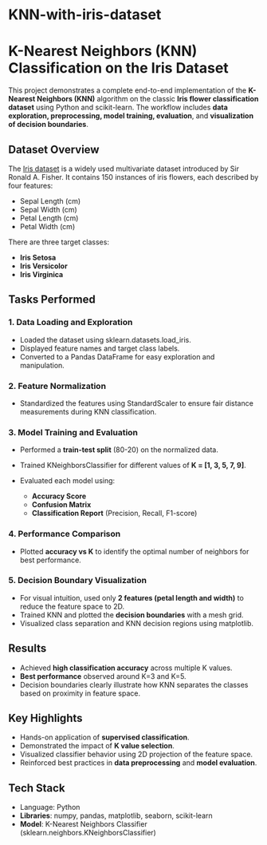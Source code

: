 # KNN-with-iris-dataset

#  K-Nearest Neighbors (KNN) Classification on the Iris Dataset

This project demonstrates a complete end-to-end implementation of the **K-Nearest Neighbors (KNN)** algorithm on the classic **Iris flower classification dataset** using Python and scikit-learn. The workflow includes **data exploration, preprocessing, model training, evaluation**, and **visualization of decision boundaries**.

##  Dataset Overview

The [Iris dataset](https://archive.ics.uci.edu/ml/datasets/Iris) is a widely used multivariate dataset introduced by Sir Ronald A. Fisher. It contains 150 instances of iris flowers, each described by four features:

* Sepal Length (cm)
* Sepal Width (cm)
* Petal Length (cm)
* Petal Width (cm)

There are three target classes:

* **Iris Setosa**
* **Iris Versicolor**
* **Iris Virginica**

##  Tasks Performed

### 1. **Data Loading and Exploration**

* Loaded the dataset using sklearn.datasets.load_iris.
* Displayed feature names and target class labels.
* Converted to a Pandas DataFrame for easy exploration and manipulation.

### 2. **Feature Normalization**

* Standardized the features using StandardScaler to ensure fair distance measurements during KNN classification.

### 3. **Model Training and Evaluation**

* Performed a **train-test split** (80-20) on the normalized data.
* Trained KNeighborsClassifier for different values of **K = \[1, 3, 5, 7, 9]**.
* Evaluated each model using:

  * **Accuracy Score**
  * **Confusion Matrix**
  * **Classification Report** (Precision, Recall, F1-score)

### 4. **Performance Comparison**

* Plotted **accuracy vs K** to identify the optimal number of neighbors for best performance.

### 5. **Decision Boundary Visualization**

* For visual intuition, used only **2 features (petal length and width)** to reduce the feature space to 2D.
* Trained KNN and plotted the **decision boundaries** with a mesh grid.
* Visualized class separation and KNN decision regions using matplotlib.

##  Results

* Achieved **high classification accuracy** across multiple K values.
* **Best performance** observed around K=3 and K=5.
* Decision boundaries clearly illustrate how KNN separates the classes based on proximity in feature space.


##  Key Highlights

*  Hands-on application of **supervised classification**.
*  Demonstrated the impact of **K value selection**.
*  Visualized classifier behavior using 2D projection of the feature space.
*  Reinforced best practices in **data preprocessing** and **model evaluation**.

## Tech Stack

* Language: Python
* **Libraries**: numpy, pandas, matplotlib, seaborn, scikit-learn
* **Model**: K-Nearest Neighbors Classifier (sklearn.neighbors.KNeighborsClassifier)

